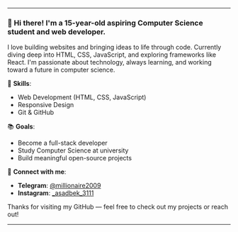 

---

### 👋 Hi there! I'm a 15-year-old aspiring Computer Science student and web developer.

I love building websites and bringing ideas to life through code. Currently diving deep into HTML, CSS, JavaScript, and exploring frameworks like React. I'm passionate about technology, always learning, and working toward a future in computer science.

🔧 **Skills**:

* Web Development (HTML, CSS, JavaScript)
* Responsive Design
* Git & GitHub

📚 **Goals**:

* Become a full-stack developer
* Study Computer Science at university
* Build meaningful open-source projects

📱 **Connect with me**:

* **Telegram**: [@millionaire2009](https://t.me/millionaire2009)
* **Instagram**: [\_asadbek\_3111](https://instagram.com/_asadbek_3111)

Thanks for visiting my GitHub — feel free to check out my projects or reach out!

---

